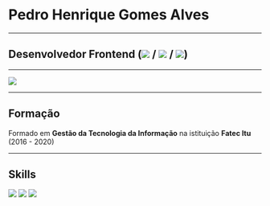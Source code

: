 # Pedro Henrique Gomes Alves
___________________________________________

## Desenvolvedor Frontend (<img src="https://img.shields.io/badge/html5%20-%23E34F26.svg?&style=for-the-badge&logo=html5&logoColor=white" /> / <img src="https://img.shields.io/badge/css3%20-%231572B6.svg?&style=for-the-badge&logo=css3&logoColor=white"/> / <img src="https://img.shields.io/badge/javascript%20-%23323330.svg?&style=for-the-badge&logo=javascript&logoColor=%23F7DF1E"/>)

___________________________________________

[<img src="https://img.shields.io/badge/linkedin-%230077B5.svg?&style=for-the-badge&logo=linkedin&logoColor=white" /> ]((https://www.linkedin.com/in/alves-phga/))

___________________________________________

## Formação
Formado em <strong>Gestão da Tecnologia da Informação</strong> na istituição <strong>Fatec Itu</strong> (2016 - 2020)

___________________________________________

## Skills

<img src="https://img.shields.io/badge/html5%20-%23E34F26.svg?&style=for-the-badge&logo=html5&logoColor=white"> <img src="https://img.shields.io/badge/css3%20-%231572B6.svg?&style=for-the-badge&logo=css3&logoColor=white"/> <img src="https://img.shields.io/badge/javascript%20-%23323330.svg?&style=for-the-badge&logo=javascript&logoColor=%23F7DF1E"/>
